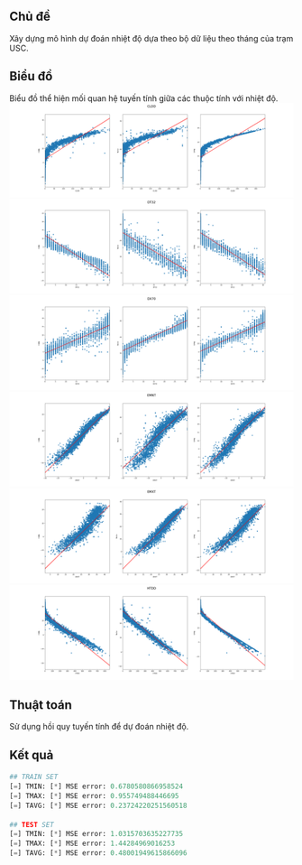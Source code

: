 ## Chủ đề
Xây dựng mô hình dự đoán nhiệt độ dựa theo bộ dữ liệu theo tháng của trạm USC. 

## Biểu đồ
Biểu đồ thể hiện mối quan hệ tuyến tính giữa các thuộc tính với nhiệt độ.
![CLDD](img/CLDD.png)
![DT32](img/DT32.png)
![DX70](img/DX70.png)
![EMNT](img/EMNT.png)
![EMXT](img/EMXT.png)
![HTDD](img/HTDD.png)

## Thuật toán
Sử dụng hồi quy tuyến tính để dự đoán nhiệt độ.

## Kết quả
```python
## TRAIN SET
[=] TMIN: [*] MSE error: 0.6780580866958524
[=] TMAX: [*] MSE error: 0.955749488446695
[=] TAVG: [*] MSE error: 0.23724220251560518

## TEST SET
[=] TMIN: [*] MSE error: 1.0315703635227735
[=] TMAX: [*] MSE error: 1.44284969016253
[=] TAVG: [*] MSE error: 0.48001949615866096
```